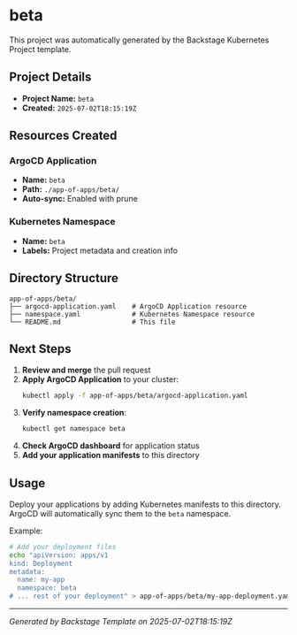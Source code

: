 # beta

This project was automatically generated by the Backstage Kubernetes Project template.

## Project Details

- **Project Name:** `beta`
- **Created:** `2025-07-02T18:15:19Z`

## Resources Created

### ArgoCD Application
- **Name:** `beta`
- **Path:** `./app-of-apps/beta/`
- **Auto-sync:** Enabled with prune

### Kubernetes Namespace
- **Name:** `beta`
- **Labels:** Project metadata and creation info

## Directory Structure

```
app-of-apps/beta/
├── argocd-application.yaml    # ArgoCD Application resource
├── namespace.yaml             # Kubernetes Namespace resource
└── README.md                  # This file
```

## Next Steps

1. **Review and merge** the pull request
2. **Apply ArgoCD Application** to your cluster:
   ```bash
   kubectl apply -f app-of-apps/beta/argocd-application.yaml
   ```
3. **Verify namespace creation**:
   ```bash
   kubectl get namespace beta
   ```
4. **Check ArgoCD dashboard** for application status
5. **Add your application manifests** to this directory

## Usage

Deploy your applications by adding Kubernetes manifests to this directory. ArgoCD will automatically sync them to the `beta` namespace.

Example:
```bash
# Add your deployment files
echo "apiVersion: apps/v1
kind: Deployment
metadata:
  name: my-app
  namespace: beta
# ... rest of your deployment" > app-of-apps/beta/my-app-deployment.yaml
```

---

*Generated by Backstage Template on 2025-07-02T18:15:19Z*
